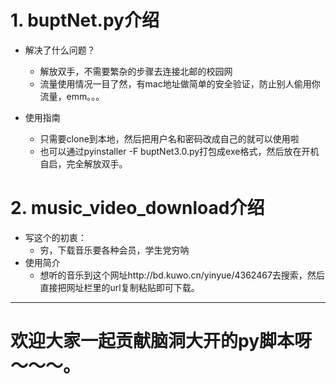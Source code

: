 # 1. buptNet.py介绍

- 解决了什么问题？
  - 解放双手，不需要繁杂的步骤去连接北邮的校园网
  - 流量使用情况一目了然，有mac地址做简单的安全验证，防止别人偷用你流量，emm。。。

- 使用指南
  - 只需要clone到本地，然后把用户名和密码改成自己的就可以使用啦
  - 也可以通过pyinstaller -F buptNet3.0.py打包成exe格式，然后放在开机自启，完全解放双手。

# 2. music_video_download介绍

- 写这个的初衷：
  - 穷，下载音乐要各种会员，学生党穷呐
- 使用简介
  - 想听的音乐到这个网址http://bd.kuwo.cn/yinyue/4362467去搜索，然后直接把网址栏里的url复制粘贴即可下载。















---
# 欢迎大家一起贡献脑洞大开的py脚本呀～～～。
